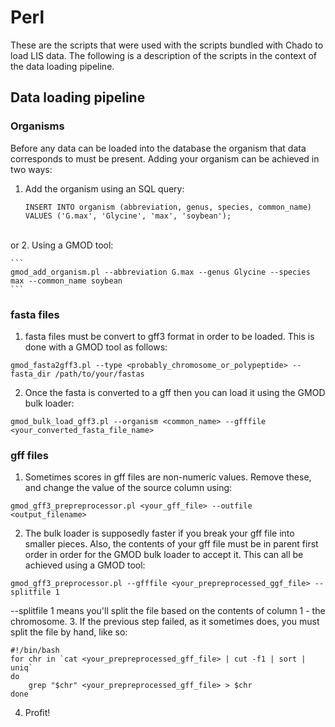 Perl
====
These are the scripts that were used with the scripts bundled with Chado to load LIS data. The following is a description of the scripts in the context of the data loading pipeline.

## Data loading pipeline

### Organisms

Before any data can be loaded into the database the organism that data corresponds to must be present. Adding your organism can be achieved in two ways:

1. Add the organism using an SQL query:

    ```
    INSERT INTO organism (abbreviation, genus, species, common_name) VALUES ('G.max', 'Glycine', 'max', 'soybean');
    ```
<br/>or
2. Using a GMOD tool:

    ```
    gmod_add_organism.pl --abbreviation G.max --genus Glycine --species max --common_name soybean
    ```

### fasta files

1. fasta files must be convert to gff3 format in order to be loaded. This is done with a GMOD tool as follows:
```
gmod_fasta2gff3.pl --type <probably_chromosome_or_polypeptide> --fasta_dir /path/to/your/fastas
```
2. Once the fasta is converted to a gff then you can load it using the GMOD bulk loader:
```
gmod_bulk_load_gff3.pl --organism <common_name> --gfffile <your_converted_fasta_file_name>
```

### gff files

1. Sometimes scores in gff files are non-numeric values. Remove these, and change the value of the source column using:
```
gmod_gff3_prepreprocessor.pl <your_gff_file> --outfile <output_filename>
```
2. The bulk loader is supposedly faster if you break your gff file into smaller pieces. Also, the contents of your gff file must be in parent first order in order for the GMOD bulk loader to accept it. This can all be achieved using a GMOD tool:
```
gmod_gff3_preprocessor.pl --gfffile <your_prepreprocessed_ggf_file> --splitfile 1
```
--splitfile 1 means you'll split the file based on the contents of column 1 - the chromosome.
3. If the previous step failed, as it sometimes does, you must split the file by hand, like so:

```
#!/bin/bash
for chr in `cat <your_prepreprocessed_gff_file> | cut -f1 | sort | uniq`
do
    grep "$chr" <your_prepreprocessed_gff_file> > $chr
done
```
4. Profit!
